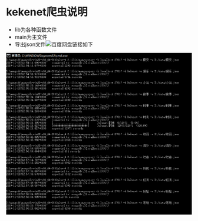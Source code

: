 # kekenet爬虫说明

- lib为各种函数文件
- main为主文件
- 导出json文件![百度网盘链接如下](https://pan.baidu.com/s/1HMztRxkBBmsRaboYokxUuQ)

![image text](导出.png)

